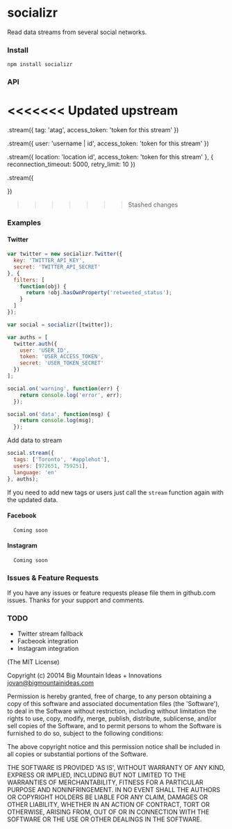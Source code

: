 socializr
=========

Read data streams from several social networks.

### Install

``` npm install socializr ```

### API


<<<<<<< Updated upstream
=======
.stream({
  tag: 'atag',
  access_token: 'token for this stream'
})

.stream({
  user: 'username | id',
  access_token: 'token for this stream'
})

.stream({
  location: 'location id',
  access_token: 'token for this stream'
}, {
  reconnection_timeout: 5000,
  retry_limit: 10
})

.stream({
  
})

>>>>>>> Stashed changes



### Examples

#### Twitter
```javascript
var twitter = new socializr.Twitter({
  key: 'TWITTER_API_KEY',
  secret: 'TWITTER_API_SECRET'
}, {
  filters: [
    function(obj) {
      return !obj.hasOwnProperty('retweeted_status');
    }
  ]
});

var social = socializr([twitter]);

var auths = [
  twitter.auth({
    user: 'USER_ID',
    token: 'USER_ACCESS_TOKEN',
    secret: 'USER_TOKEN_SECRET'
  })
];

social.on('warning', function(err) {
    return console.log('error', err);
  });

social.on('data', function(msg) {
    return console.log(msg);
  });
```

Add data to stream
```javascript
social.stream({
  tags: ['Toronto', '#applehot'],
  users: [972651, 759251],
  language: 'en'
}, auths);
```

If you need to add new tags or users just call the `stream` function again with the updated data.


#### Facebook
```
  Coming soon
```

#### Instagram
```
  Coming soon
```

### Issues & Feature Requests

If you have any issues or feature requests please file them in github.com issues. Thanks for your support and comments.

### TODO

* Twitter stream fallback
* Facbeook integration
* Instagram integration


(The MIT License)

Copyright (c) 20014 Big Mountain Ideas + Innovations <jovan@bigmountainideas.com>

Permission is hereby granted, free of charge, to any person obtaining
a copy of this software and associated documentation files (the
'Software'), to deal in the Software without restriction, including
without limitation the rights to use, copy, modify, merge, publish,
distribute, sublicense, and/or sell copies of the Software, and to
permit persons to whom the Software is furnished to do so, subject to
the following conditions:

The above copyright notice and this permission notice shall be
included in all copies or substantial portions of the Software.

THE SOFTWARE IS PROVIDED 'AS IS', WITHOUT WARRANTY OF ANY KIND,
EXPRESS OR IMPLIED, INCLUDING BUT NOT LIMITED TO THE WARRANTIES OF
MERCHANTABILITY, FITNESS FOR A PARTICULAR PURPOSE AND NONINFRINGEMENT.
IN NO EVENT SHALL THE AUTHORS OR COPYRIGHT HOLDERS BE LIABLE FOR ANY
CLAIM, DAMAGES OR OTHER LIABILITY, WHETHER IN AN ACTION OF CONTRACT,
TORT OR OTHERWISE, ARISING FROM, OUT OF OR IN CONNECTION WITH THE
SOFTWARE OR THE USE OR OTHER DEALINGS IN THE SOFTWARE.
